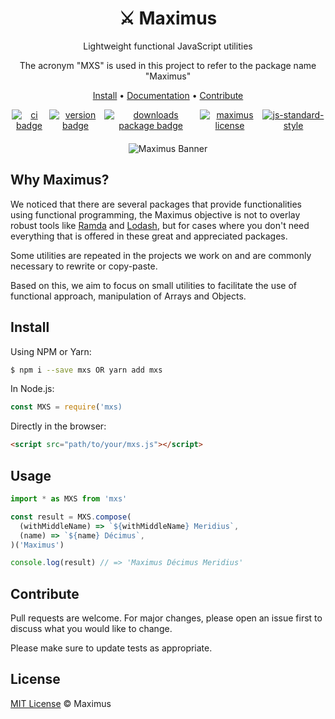 <div align="center">
  <h1>⚔️ Maximus</h1>

  <p>Lightweight functional JavaScript utilities</p>

  <p>The acronym "MXS" is used in this project to refer to the package name "Maximus"</p>

  <p><a href="#install">Install</a> • <a href="https://helderburato.github.io/maximus/#/">Documentation</a> • <a href="#contribute">Contribute</a></p>

  <div style="display: flex; margin-bottom: 20px; justify-content: center;">
    <a style="margin: 0 2px;" href="https://github.com/helderburato/maximus/actions/workflows/ci.yml">
      <img src="https://github.com/helderburato/maximus/actions/workflows/ci.yml/badge.svg" alt="ci badge">
    </a>
    <a style="margin: 0 2px;" href="https://npmjs.com/package/mxs">
      <img src="https://img.shields.io/npm/v/mxs.svg" alt="version badge">
    </a>
    <a style="margin: 0 2px;" href="http://www.npmtrends.com/mxs">
      <img src="https://img.shields.io/npm/dm/mxs.svg" alt="downloads package badge">
    </a>
    <a style="margin: 0 2px;" href="https://github.com/helderburato/maximus/blob/main/LICENSE">
      <img src="https://img.shields.io/npm/l/maximus.svg" alt="maximus license">
    </a>
    <a style="margin: 0 2px;" href="http://standardjs.com">
      <img src="https://img.shields.io/badge/code%20style-standard-brightgreen.svg" alt="js-standard-style">
    </a>
  </div>

  <img src="https://raw.githubusercontent.com/helderburato/maximus/main/banner.jpg" alt="Maximus Banner" />
</div>

## Why Maximus?

We noticed that there are several packages that provide functionalities using functional programming, the Maximus objective is not to overlay robust tools like [Ramda](https://ramdajs.com/) and [Lodash](https://lodash.com/), but for cases where you don't need everything that is offered in these great and appreciated packages.

Some utilities are repeated in the projects we work on and are commonly necessary to rewrite or copy-paste.

Based on this, we aim to focus on small utilities to facilitate the use of functional approach, manipulation of Arrays and Objects.

## Install

Using NPM or Yarn:

```sh
$ npm i --save mxs OR yarn add mxs
```

In Node.js:

```javascript
const MXS = require('mxs)
```

Directly in the browser:

```html
<script src="path/to/your/mxs.js"></script>
```

## Usage

```javascript
import * as MXS from 'mxs'

const result = MXS.compose(
  (withMiddleName) => `${withMiddleName} Meridius`,
  (name) => `${name} Décimus`,
)('Maximus')

console.log(result) // => 'Maximus Décimus Meridius'
```

## Contribute

Pull requests are welcome. For major changes, please open an issue first to discuss what you would like to change.

Please make sure to update tests as appropriate.

## License

[MIT License](LICENSE) © Maximus
